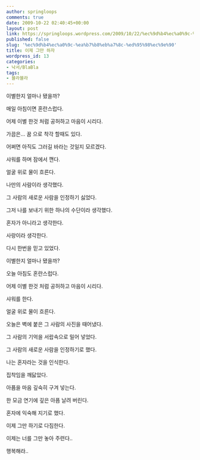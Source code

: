 ```yaml
---
author: springloops
comments: true
date: 2009-10-22 02:40:45+00:00
layout: post
link: https://springloops.wordpress.com/2009/10/22/%ec%9d%b4%ec%a0%9c-%ea%b7%b8%eb%a7%8c-%ed%95%98%ec%9e%90/
published: false
slug: '%ec%9d%b4%ec%a0%9c-%ea%b7%b8%eb%a7%8c-%ed%95%98%ec%9e%90'
title: 이제 그만 하자
wordpress_id: 13
categories:
- 낙서/BlaBla
tags:
- 블라블라
---
```


이별한지 얼마나 됐을까?  

  
매일 아침이면 혼란스럽다.  

  
어제 이별 한것 처럼 공허하고 마음이 시리다.  

  
가끔은... 꿈 으로 착각 할때도 있다.   

  
어쩌면 아직도 그러길 바라는 것일지 모르겠다.  

  
샤워를 하며 잠에서 깬다.  

  
얼굴 위로 물이 흐른다.  

  
  

  
나만의 사람이라 생각했다.  

  
그 사람의 새로운 사람을 인정하기 싫었다.  

  
그저 나를 보내기 위한 하나의 수단이라 생각했다.  

  
  

  
  

혼자가 아니라고 생각한다.  

  
사랑이라 생각한다.  

  
다시 한번을 믿고 있었다.  

  
  

  
이별한지 얼마나 됐을까?  

  
오늘 아침도 혼란스럽다.  

  
어제 이별 한것 처럼 공허하고 마음이 시리다.  

  
샤워를 한다.   

  
얼굴 위로 물이 흐른다.  

  
  

  
  

오늘은 벽에 붙은 그 사람의 사진을 때어냈다.  

  
그 사람의 기억을 서랍속으로 밀어 넣었다.  

  
그 사람의 새로운 사람을 인정하기로 했다.  

  
나는 혼자라는 것을 인식한다.  

  
집착임을 깨닳았다.  

  
아픔을 마음 깊숙히 구겨 넣는다.  

  
한 모금 연기에 깊은 아픔 날려 버린다.  

  
혼자에 익숙해 지기로 했다.  

  
이제 그만 하기로 다짐한다.  

  
  

이제는 너를 그만 놓아 주련다..  

  
행복해라..

